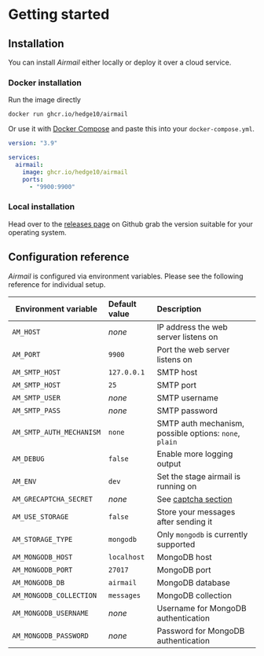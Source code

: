 # Getting started

## Installation

You can install _Airmail_ either locally or deploy it over a cloud service.

### Docker installation

Run the image directly

```shell
docker run ghcr.io/hedge10/airmail
```

Or use it with [Docker Compose](https://docs.docker.com/compose/) and paste this into your `docker-compose.yml`.

```yml
version: "3.9"

services:
  airmail:
    image: ghcr.io/hedge10/airmail
    ports:
      - "9900:9900"
```

### Local installation

Head over to the [releases page](https://github.com/hedge10/airmail/releases) on Github grab the version suitable for your operating system.

## Configuration reference

_Airmail_ is configured via environment variables. Please see the following reference for individual setup.

| Environment variable     | Default value | Description                                            |
| ------------------------ | :------------ | :----------------------------------------------------- |
| `AM_HOST`                | _none_        | IP address the web server listens on                   |
| `AM_PORT`                | `9900`        | Port the web server listens on                         |
| `AM_SMTP_HOST`           | `127.0.0.1`   | SMTP host                                              |
| `AM_SMTP_HOST`           | `25`          | SMTP port                                              |
| `AM_SMTP_USER`           | _none_        | SMTP username                                          |
| `AM_SMTP_PASS`           | _none_        | SMTP password                                          |
| `AM_SMTP_AUTH_MECHANISM` | `none`        | SMTP auth mechanism, possible options: `none`, `plain` |
| `AM_DEBUG`               | `false`       | Enable more logging output                             |
| `AM_ENV`                 | `dev`         | Set the stage airmail is running on                    |
| `AM_GRECAPTCHA_SECRET`   | _none_        | See [captcha section](messages.md#captcha-validation)  |
| `AM_USE_STORAGE`         | `false`       | Store your messages after sending it                   |
| `AM_STORAGE_TYPE`        | `mongodb`     | Only `mongodb` is currently supported                  |
| `AM_MONGODB_HOST`        | `localhost`   | MongoDB host                                           |
| `AM_MONGODB_PORT`        | `27017`       | MongoDB port                                           |
| `AM_MONGODB_DB`          | `airmail`     | MongoDB database                                       |
| `AM_MONGODB_COLLECTION`  | `messages`    | MongoDB collection                                     |
| `AM_MONGODB_USERNAME`    | _none_        | Username for MongoDB authentication                    |
| `AM_MONGODB_PASSWORD`    | _none_        | Password for MongoDB authentication                    |
